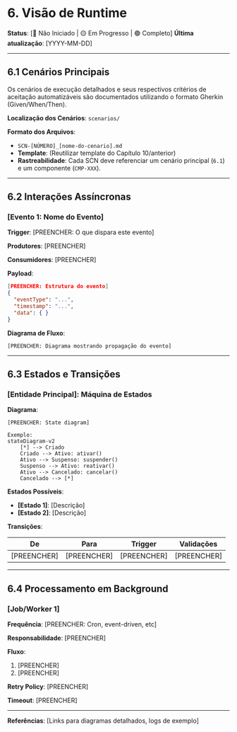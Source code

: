 # 6. Visão de Runtime

**Status**: [🔴 Não Iniciado | 🟡 Em Progresso | 🟢 Completo]
**Última atualização**: [YYYY-MM-DD]

---

## 6.1 Cenários Principais

Os cenários de execução detalhados e seus respectivos critérios de aceitação automatizáveis são documentados utilizando o formato Gherkin (Given/When/Then).

**Localização dos Cenários**: `scenarios/`

**Formato dos Arquivos**:

- `SCN-[NÚMERO]_[nome-do-cenario].md`
- **Template**: (Reutilizar template do Capítulo 10/anterior)
- **Rastreabilidade**: Cada SCN deve referenciar um cenário principal (`6.1`) e um componente (`CMP-XXX`).

---

## 6.2 Interações Assíncronas

### [Evento 1: Nome do Evento]

**Trigger**: [PREENCHER: O que dispara este evento]

**Produtores**: [PREENCHER]

**Consumidores**: [PREENCHER]

**Payload**:

```json
[PREENCHER: Estrutura do evento]
{
  "eventType": "...",
  "timestamp": "...",
  "data": { }
}
```

**Diagrama de Fluxo**:

```
[PREENCHER: Diagrama mostrando propagação do evento]
```

---

## 6.3 Estados e Transições

### [Entidade Principal]: Máquina de Estados

**Diagrama**:

```mermaid
[PREENCHER: State diagram]

Exemplo:
stateDiagram-v2
    [*] --> Criado
    Criado --> Ativo: ativar()
    Ativo --> Suspenso: suspender()
    Suspenso --> Ativo: reativar()
    Ativo --> Cancelado: cancelar()
    Cancelado --> [*]
```

**Estados Possíveis**:

- **[Estado 1]**: [Descrição]
- **[Estado 2]**: [Descrição]

**Transições**:

| De | Para | Trigger | Validações |
|----|------|---------|------------|
| [PREENCHER] | [PREENCHER] | [PREENCHER] | [PREENCHER] |

---

## 6.4 Processamento em Background

### [Job/Worker 1]

**Frequência**: [PREENCHER: Cron, event-driven, etc]

**Responsabilidade**: [PREENCHER]

**Fluxo**:

1. [PREENCHER]
2. [PREENCHER]

**Retry Policy**: [PREENCHER]

**Timeout**: [PREENCHER]

---

**Referências**: [Links para diagramas detalhados, logs de exemplo]

